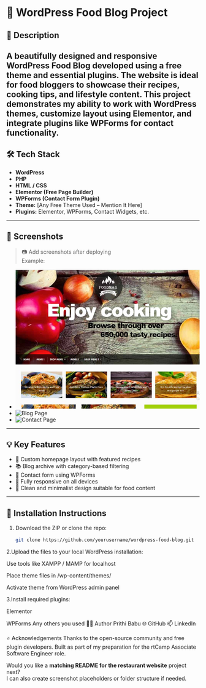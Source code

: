 # 🍴 WordPress Food Blog Project

## 📌 Description
A beautifully designed and responsive **WordPress Food Blog** developed using a free theme and essential plugins. The website is ideal for food bloggers to showcase their recipes, cooking tips, and lifestyle content.
This project demonstrates my ability to work with WordPress themes, customize layout using Elementor, and integrate plugins like WPForms for contact functionality.
---
## 🛠️ Tech Stack
- **WordPress**
- **PHP**
- **HTML / CSS**
- **Elementor (Free Page Builder)**
- **WPForms (Contact Form Plugin)**
- **Theme:** [Any Free Theme Used – Mention It Here]
- **Plugins:** Elementor, WPForms, Contact Widgets, etc.
---
## 📸 Screenshots

> 📷 Add screenshots after deploying  
> Example:
- ![Homepage](screenshots/homepage.png)
- ![Blog Page](screenshots/blog.png)
- ![Contact Page](screenshots/contact.png)
---
## 💡 Key Features

- 📝 Custom homepage layout with featured recipes
- 📚 Blog archive with category-based filtering
- 📧 Contact form using WPForms
- 📱 Fully responsive on all devices
- 🌙 Clean and minimalist design suitable for food content

---

## 📁 Installation Instructions

1. Download the ZIP or clone the repo:
   ```bash
   git clone https://github.com/yourusername/wordpress-food-blog.git
2.Upload the files to your local WordPress installation:

Use tools like XAMPP / MAMP for localhost

Place theme files in /wp-content/themes/

Activate theme from WordPress admin panel

3.Install required plugins:

Elementor

WPForms
Any others you used
🙋‍♀️ Author
Prithi Babu
🌐 GitHub
📫 LinkedIn

⭐ Acknowledgements
Thanks to the open-source community and free plugin developers.
Built as part of my preparation for the rtCamp Associate Software Engineer role.

Would you like a **matching README for the restaurant website** project next?  
I can also create screenshot placeholders or folder structure if needed.








